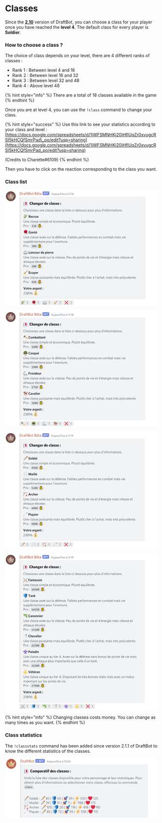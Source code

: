 # Classes

Since the [**2.10**](https://history.draftbot.com/draftbot-v2/2.1.0) version of DraftBot, you can choose a class for your player once you have reached the **level 4**. The default class for every player is **Soldier**.

### How to choose a class ?

The choice of class depends on your level, there are 4 different ranks of classes :

* Rank 1 : Between level 4 and 16
* Rank 2 : Between level 16 and 32
* Rank 3 : Between level 32 and 48
* Rank 4 : Above level 48

{% hint style="info" %}
There are a total of 18 classes available in the game
{% endhint %}

Once you are at level 4, you can use the `!class` command to change your class.

{% hint style="success" %}
Use this link to see your statistics according to your class and level :  
[https://docs.google.com/spreadsheets/d/1jWFSMNHKj20iHflUqZr0xvugcRSI5kHCQfSmrPad\_po/edit?usp=sharing](https://docs.google.com/spreadsheets/d/1jWFSMNHKj20iHflUqZr0xvugcRSI5kHCQfSmrPad_po/edit?usp=sharing)

\(Credits to Charette\#6109\)
{% endhint %}

Then you have to click on the reaction corresponding to the class you want.

### Class list

![Rank 1 classes](../.gitbook/assets/image%20%2820%29.png)

![Rank 2 classes](../.gitbook/assets/image%20%2822%29.png)

![Rank 3 classes](../.gitbook/assets/image%20%2821%29.png)

![Rank 4 classes](../.gitbook/assets/image%20%2824%29.png)

{% hint style="info" %}
Changing classes costs money. You can change as many times as you want.
{% endhint %}

### Class statistics

The `!classstats` command has been added since version 2.1.1 of DraftBot to know the different statistics of the classes.

![Stats of the classes](../.gitbook/assets/image%20%2823%29.png)


